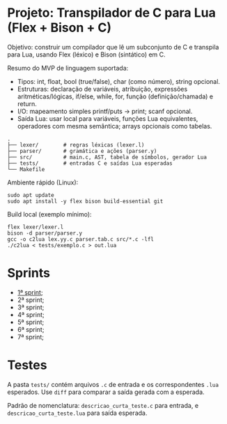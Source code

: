 # Projeto: Transpilador de C para Lua (Flex + Bison + C)

Objetivo: construir um compilador que lê um subconjunto de C e transpila para Lua, usando Flex (léxico) e Bison (sintático) em C.

Resumo do MVP de linguagem suportada:
- Tipos: int, float, bool (true/false), char (como número), string opcional.
- Estruturas: declaração de variáveis, atribuição, expressões aritméticas/lógicas, if/else, while, for, função (definição/chamada) e return.
- I/O: mapeamento simples printf/puts -> print; scanf opcional.
- Saída Lua: usar local para variáveis, funções Lua equivalentes, operadores com mesma semântica; arrays opcionais como tabelas.

```
.
├── lexer/        # regras léxicas (lexer.l)
├── parser/       # gramática e ações (parser.y)
├── src/          # main.c, AST, tabela de símbolos, gerador Lua
├── tests/        # entradas C e saídas Lua esperadas
└── Makefile
```

Ambiente rápido (Linux):
```nu
sudo apt update
sudo apt install -y flex bison build-essential git
```

Build local (exemplo mínimo):
```nu
flex lexer/lexer.l
bison -d parser/parser.y
gcc -o c2lua lex.yy.c parser.tab.c src/*.c -lfl
./c2lua < tests/exemplo.c > out.lua
```

# Sprints

- [1ª sprint](./docs/sprints/1.md);
- 2ª sprint;
- 3ª sprint;
- 4ª sprint;
- 5ª sprint;
- 6ª sprint;
- 7ª sprint;

# Testes

A pasta `tests/` contém arquivos `.c` de entrada e os correspondentes `.lua` esperados. Use `diff` para comparar a saída gerada com a esperada.

Padrão de nomenclatura: `descricao_curta_teste.c` para entrada, e `descricao_curta_teste.lua` para saída esperada.
